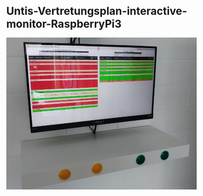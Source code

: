 # Untis-Vertretungsplan-interactive-monitor-RaspberryPi3
![Alt text](/interactiveMonitorAndPi.jpg?raw=true "interactive Untis Vertretungsplan")
